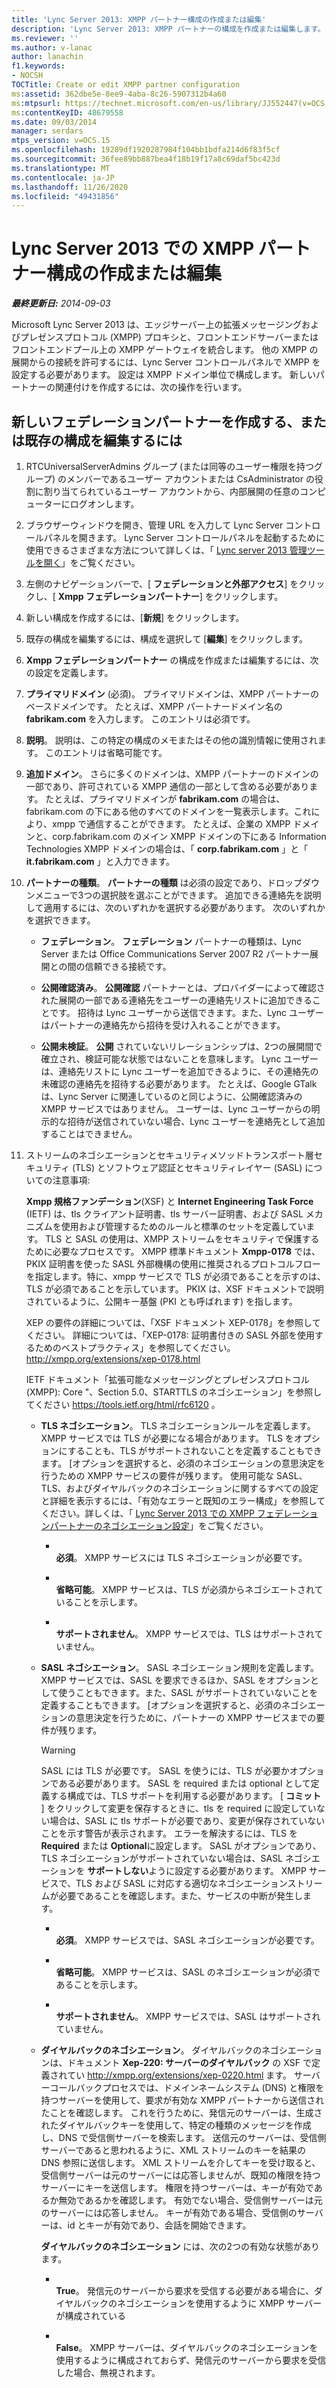 ```yaml
---
title: 'Lync Server 2013: XMPP パートナー構成の作成または編集'
description: 'Lync Server 2013: XMPP パートナーの構成を作成または編集します。'
ms.reviewer: ''
ms.author: v-lanac
author: lanachin
f1.keywords:
- NOCSH
TOCTitle: Create or edit XMPP partner configuration
ms:assetid: 362dbe5e-8ee9-4aba-8c26-5907312b4a60
ms:mtpsurl: https://technet.microsoft.com/en-us/library/JJ552447(v=OCS.15)
ms:contentKeyID: 48679558
ms.date: 09/03/2014
manager: serdars
mtps_version: v=OCS.15
ms.openlocfilehash: 19289df1920287984f104bb1bdfa214d6f83f5cf
ms.sourcegitcommit: 36fee89bb887bea4f18b19f17a8c69daf5bc423d
ms.translationtype: MT
ms.contentlocale: ja-JP
ms.lasthandoff: 11/26/2020
ms.locfileid: "49431856"
---
```

# <a name="create-or-edit-xmpp-partner-configuration-in-lync-server-2013"></a>Lync Server 2013 での XMPP パートナー構成の作成または編集

<div data-xmlns="http://www.w3.org/1999/xhtml">

<div class="topic" data-xmlns="http://www.w3.org/1999/xhtml" data-msxsl="urn:schemas-microsoft-com:xslt" data-cs="https://msdn.microsoft.com/">

<div data-asp="https://msdn2.microsoft.com/asp">



</div>

<div id="mainSection">

<div id="mainBody">

<span> </span>

_**最終更新日:** 2014-09-03_

Microsoft Lync Server 2013 は、エッジサーバー上の拡張メッセージングおよびプレゼンスプロトコル (XMPP) プロキシと、フロントエンドサーバーまたはフロントエンドプール上の XMPP ゲートウェイを統合します。 他の XMPP の展開からの接続を許可するには、Lync Server コントロールパネルで XMPP を設定する必要があります。 設定は XMPP ドメイン単位で構成します。 新しいパートナーの関連付けを作成するには、次の操作を行います。

<div>

## <a name="to-create-a-new-federated-partner-or-edit-an-existing-configuration"></a>新しいフェデレーションパートナーを作成する、または既存の構成を編集するには

1.  RTCUniversalServerAdmins グループ (または同等のユーザー権限を持つグループ) のメンバーであるユーザー アカウントまたは CsAdministrator の役割に割り当てられているユーザー アカウントから、内部展開の任意のコンピューターにログオンします。

2.  ブラウザーウィンドウを開き、管理 URL を入力して Lync Server コントロールパネルを開きます。 Lync Server コントロールパネルを起動するために使用できるさまざまな方法について詳しくは、「 [Lync server 2013 管理ツールを開く](lync-server-2013-open-lync-server-administrative-tools.md)」をご覧ください。

3.  左側のナビゲーションバーで、[ **フェデレーションと外部アクセス**] をクリックし、[ **Xmpp フェデレーションパートナー**] をクリックします。

4.  新しい構成を作成するには、[**新規**] をクリックします。

5.  既存の構成を編集するには、構成を選択して [**編集**] をクリックします。

6.  **Xmpp フェデレーションパートナー** の構成を作成または編集するには、次の設定を定義します。

7.  **プライマリドメイン** (必須)。 プライマリドメインは、XMPP パートナーのベースドメインです。 たとえば、XMPP パートナードメイン名の **fabrikam.com** を入力します。 このエントリは必須です。

8.  **説明**。 説明は、この特定の構成のメモまたはその他の識別情報に使用されます。 このエントリは省略可能です。

9.  **追加ドメイン**。 さらに多くのドメインは、XMPP パートナーのドメインの一部であり、許可されている XMPP 通信の一部として含める必要があります。 たとえば、プライマリドメインが **fabrikam.com** の場合は、fabrikam.com の下にある他のすべてのドメインを一覧表示します。これにより、xmpp で通信することができます。 たとえば、企業の XMPP ドメインと、corp.fabrikam.com のメイン XMPP ドメインの下にある Information Technologies XMPP ドメインの場合は、「 **corp.fabrikam.com** 」と「 **it.fabrikam.com** 」と入力できます。

10. **パートナーの種類**。 **パートナーの種類** は必須の設定であり、ドロップダウンメニューで3つの選択肢を選ぶことができます。 追加できる連絡先を説明して適用するには、次のいずれかを選択する必要があります。 次のいずれかを選択できます。
    
      - **フェデレーション**。 **フェデレーション** パートナーの種類は、Lync Server または Office Communications Server 2007 R2 パートナー展開との間の信頼できる接続です。
    
      - **公開確認済み**。 **公開確認** パートナーとは、プロバイダーによって確認された展開の一部である連絡先をユーザーの連絡先リストに追加できることです。 招待は Lync ユーザーから送信できます。また、Lync ユーザーはパートナーの連絡先から招待を受け入れることができます。
    
      - **公開未検証**。 **公開** されていないリレーションシップは、2つの展開間で確立され、検証可能な状態ではないことを意味します。 Lync ユーザーは、連絡先リストに Lync ユーザーを追加できるように、その連絡先の未確認の連絡先を招待する必要があります。 たとえば、Google GTalk は、Lync Server に関連しているのと同じように、公開確認済みの XMPP サービスではありません。 ユーザーは、Lync ユーザーからの明示的な招待が送信されていない場合、Lync ユーザーを連絡先として追加することはできません。

11. ストリームのネゴシエーションとセキュリティメソッドトランスポート層セキュリティ (TLS) とソフトウェア認証とセキュリティレイヤー (SASL) についての注意事項:
    
    **Xmpp 規格ファンデーション**(XSF) と **Internet Engineering Task Force** (IETF) は、tls クライアント証明書、tls サーバー証明書、および SASL メカニズムを使用および管理するためのルールと標準のセットを定義しています。 TLS と SASL の使用は、XMPP ストリームをセキュリティで保護するために必要なプロセスです。 XMPP 標準ドキュメント **Xmpp-0178** では、PKIX 証明書を使った SASL 外部機構の使用に推奨されるプロトコルフローを指定します。特に、xmpp サービスで TLS が必須であることを示すのは、TLS が必須であることを示しています。 PKIX は、XSF ドキュメントで説明されているように、公開キー基盤 (PKI とも呼ばれます) を指します。
    
    XEP の要件の詳細については、「XSF ドキュメント XEP-0178」を参照してください。 詳細については、「XEP-0178: 証明書付きの SASL 外部を使用するためのベストプラクティス」を参照してください。 <http://xmpp.org/extensions/xep-0178.html>
    
    IETF ドキュメント「拡張可能なメッセージングとプレゼンスプロトコル (XMPP): Core "、Section 5.0、STARTTLS のネゴシエーション」を参照してください <https://tools.ietf.org/html/rfc6120> 。
    
      - **TLS ネゴシエーション**。 TLS ネゴシエーションルールを定義します。 XMPP サービスでは TLS が必要になる場合があります。 TLS をオプションにすることも、TLS がサポートされないことを定義することもできます。 [オプションを選択すると、必須のネゴシエーションの意思決定を行うための XMPP サービスの要件が残ります。 使用可能な SASL、TLS、およびダイヤルバックのネゴシエーションに関するすべての設定と詳細を表示するには、「有効なエラーと既知のエラー構成」を参照してください。詳しくは、「 [Lync Server 2013 での XMPP フェデレーションパートナーのネゴシエーション設定](lync-server-2013-negotiation-settings-for-xmpp-federated-partners.md)」をご覧ください。
        
          - <span></span>  
            **必須**。 XMPP サービスには TLS ネゴシエーションが必要です。
        
          - <span></span>  
            **省略可能**。 XMPP サービスは、TLS が必須からネゴシエートされていることを示します。
        
          - <span></span>  
            **サポートされません**。 XMPP サービスでは、TLS はサポートされていません。
    
      - **SASL ネゴシエーション**。 SASL ネゴシエーション規則を定義します。 XMPP サービスでは、SASL を要求できるほか、SASL をオプションとして使うこともできます。また、SASL がサポートされていないことを定義することもできます。 [オプションを選択すると、必須のネゴシエーションの意思決定を行うために、パートナーの XMPP サービスまでの要件が残ります。
        
        <div>
        

        > [!WARNING]  
        > SASL には TLS が必要です。 SASL を使うには、TLS が必要かオプションである必要があります。 SASL を required または optional として定義する構成では、TLS サポートを利用する必要があります。 [ <STRONG>コミット</STRONG> ] をクリックして変更を保存するときに、tls を required に設定していない場合は、SASL に tls サポートが必要であり、変更が保存されていないことを示す警告が表示されます。 エラーを解決するには、TLS を <STRONG>Required</STRONG> または <STRONG>Optional</STRONG>に設定します。 SASL がオプションであり、TLS ネゴシエーションがサポートされていない場合は、SASL ネゴシエーションを <STRONG>サポートしない</STRONG>ように設定する必要があります。 XMPP サービスで、TLS および SASL に対応する適切なネゴシエーションストリームが必要であることを確認します。また、サービスの中断が発生します。

        
        </div>
        
          - <span></span>  
            **必須**。 XMPP サービスでは、SASL ネゴシエーションが必要です。
        
          - <span></span>  
            **省略可能**。 XMPP サービスは、SASL のネゴシエーションが必須であることを示します。
        
          - <span></span>  
            **サポートされません**。 XMPP サービスでは、SASL はサポートされていません。
    
      - **ダイヤルバックのネゴシエーション**。 ダイヤルバックのネゴシエーションは、ドキュメント **Xep-220: サーバーのダイヤルバック** の XSF で定義されてい <http://xmpp.org/extensions/xep-0220.html> ます。 サーバーコールバックプロセスでは、ドメインネームシステム (DNS) と権限を持つサーバーを使用して、要求が有効な XMPP パートナーから送信されたことを確認します。 これを行うために、発信元のサーバーは、生成されたダイヤルバックキーを使用して、特定の種類のメッセージを作成し、DNS で受信側サーバーを検索します。 送信元のサーバーは、受信側サーバーであると思われるように、XML ストリームのキーを結果の DNS 参照に送信します。 XML ストリームを介してキーを受け取ると、受信側サーバーは元のサーバーには応答しませんが、既知の権限を持つサーバーにキーを送信します。 権限を持つサーバーは、キーが有効であるか無効であるかを確認します。 有効でない場合、受信側サーバーは元のサーバーには応答しません。 キーが有効である場合、受信側のサーバーは、id とキーが有効であり、会話を開始できます。
        
        **ダイヤルバックのネゴシエーション** には、次の2つの有効な状態があります。
        
          - <span></span>  
            **True**。 発信元のサーバーから要求を受信する必要がある場合に、ダイヤルバックのネゴシエーションを使用するように XMPP サーバーが構成されている
        
          - <span></span>  
            **False**。 XMPP サーバーは、ダイヤルバックのネゴシエーションを使用するように構成されておらず、発信元のサーバーから要求を受信した場合、無視されます。

</div>

</div>

<span> </span>

</div>

</div>

</div>


